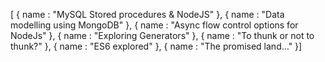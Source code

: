 [
{
    name : "MySQL Stored procedures & NodeJS"
},
{
    name : "Data modelling using MongoDB"
},
{
    name : "Async flow control options for NodeJs"
},
{
    name : "Exploring Generators"
},
{
    name : "To thunk or not to thunk?"
},
{
    name : "ES6 explored"
},
{
    name : "The promised land..."
}]
